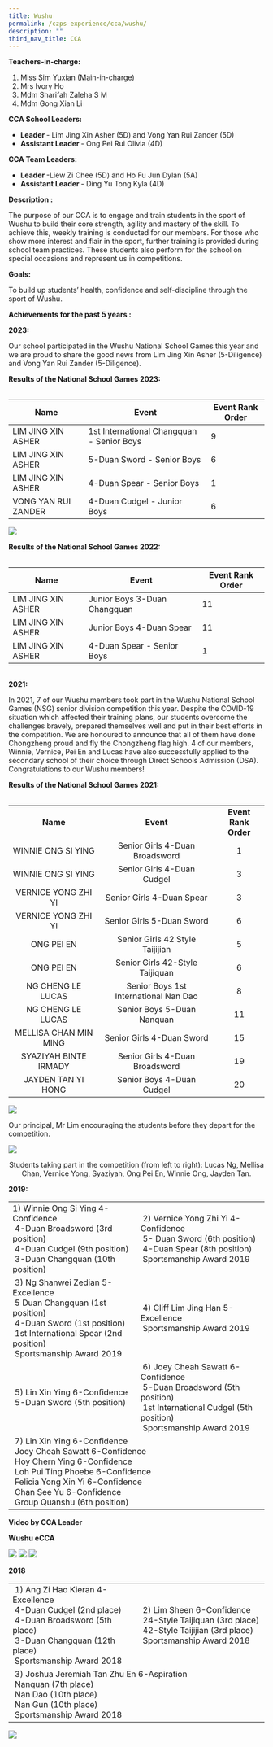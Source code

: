 ```yaml
---
title: Wushu
permalink: /czps-experience/cca/wushu/
description: ""
third_nav_title: CCA
---
```

<p><strong>Teachers-in-charge:</strong></p>
<ol>
<li>Miss Sim Yuxian (Main-in-charge)</li>
<li>Mrs Ivory Ho</li>
<li>Mdm Sharifah Zaleha S M</li>
<li>Mdm Gong Xian Li</li>
</ol>
<p><strong>CCA School Leaders:</strong></p>
<ul>
<li><strong>Leader&nbsp;</strong>- Lim Jing Xin Asher (5D) and Vong Yan Rui Zander (5D)</li>
<li><strong>Assistant Leader&nbsp;</strong>- Ong Pei Rui Olivia (4D)</li>
</ul>
<p><strong>CCA Team Leaders:</strong></p>
<ul>
<li><strong>Leader&nbsp;</strong>-Liew Zi Chee (5D) and Ho Fu Jun Dylan (5A)</li>
<li><strong>Assistant Leader&nbsp;</strong>- Ding Yu Tong Kyla (4D)</li>
</ul>
<p><strong>Description :</strong></p>
<p>
The purpose of our CCA is to engage and train students in the sport of Wushu to build their core strength, agility and mastery of the skill. To achieve this, weekly training is conducted for our members. For those who show more interest and flair in the sport, further training is provided during school team practices. These students also perform for the school on special occasions and represent us in competitions.</p>
<p><strong>Goals:&nbsp;</strong></p>
<p>To build up students’ health, confidence and self-discipline through the sport of Wushu.&nbsp;</p>
<p><strong>Achievements for the past 5 years :</strong></p>
<p><strong>2023:</strong></p>
<p>Our school participated in the Wushu National School Games this year and we are proud to share the good news from Lim Jing Xin Asher (5-Diligence) and Vong Yan Rui Zander (5-Diligence).</p>


<p><strong>Results of the National School Games 2023:</strong></p>

<table width="568">
<tbody>
<tr>

</tr></tbody></table>


| Name | Event | Event Rank Order |
| -------- | -------- | -------- |
| LIM JING XIN ASHER     | 1st International Changquan - Senior Boys    | 9 |
| LIM JING XIN ASHER     | 5-Duan Sword - Senior Boys    | 6|	
| LIM JING XIN ASHER     | 4-Duan Spear - Senior Boys   | 1|		
| VONG YAN RUI ZANDER     | 4-Duan Cudgel - Junior Boys  | 6		|
<p style="padding-centre: 40px;">
<img src="/images/2023%20achievement%20photo.JPG">
</p><p><strong>Results of the National School Games 2022:</strong></p><table width="568">
<tbody>
<tr>

</tr></tbody></table>


| Name | Event | Event Rank Order |
| -------- | -------- | -------- |
|LIM JING XIN ASHER     | Junior Boys 3-Duan Changquan    | 11 |
|LIM JING XIN ASHER     | Junior Boys 4-Duan Spear   | 11|	
|LIM JING XIN ASHER     | 4-Duan Spear - Senior Boys| 1|

<table width="568">
<tbody>
<tr>
</tr></tbody></table><p><strong>2021:</strong></p><p>In 2021, 7 of our Wushu members took part in the Wushu National School Games (NSG) senior division competition this year. Despite the COVID-19 situation which affected their training plans, our students overcome the challenges bravely, prepared themselves well and put in their best efforts in the competition. We are honoured to announce that all of them have done Chongzheng proud and fly the Chongzheng flag high. 4 of our members, Winnie, Vernice, Pei En and Lucas have also successfully applied to the secondary school of their choice through Direct Schools Admission (DSA). Congratulations to our Wushu members!</p><p><strong>Results of the National School Games 2021:</strong></p><table width="568">
<tbody>
<tr>
</tr></tbody></table><table width="568">
<tbody>
<tr>
<td style="text-align: center;" width="202"><strong>Name</strong></td>
<td style="text-align: center;" width="264"><strong>Event</strong></td>
<td style="text-align: center;" width="102"><strong>Event Rank Order</strong></td>
</tr>
<tr>
<td style="text-align: center;" width="202">WINNIE ONG SI YING</td>
<td style="text-align: center;" width="264">Senior Girls 4-Duan Broadsword</td>
<td style="text-align: center;" width="102">1</td>
</tr>
<tr>
<td style="text-align: center;" width="202">WINNIE ONG SI YING</td>
<td style="text-align: center;" width="264">Senior Girls 4-Duan Cudgel</td>
<td style="text-align: center;" width="102">3</td>
</tr>
<tr>
<td style="text-align: center;" width="202">VERNICE YONG ZHI YI</td>
<td style="text-align: center;" width="264">Senior Girls 4-Duan Spear</td>
<td style="text-align: center;" width="102">3</td>
</tr>
<tr>
<td style="text-align: center;" width="202">VERNICE YONG ZHI YI</td>
<td style="text-align: center;" width="264">Senior Girls 5-Duan Sword</td>
<td style="text-align: center;" width="102">6</td>
</tr>
<tr>
<td style="text-align: center;" width="202">ONG PEI EN</td>
<td style="text-align: center;" width="264">Senior Girls 42 Style Taijijian</td>
<td style="text-align: center;" width="102">5</td>
</tr>
<tr>
<td style="text-align: center;" width="202">ONG PEI EN</td>
<td style="text-align: center;" width="264">Senior Girls 42-Style Taijiquan</td>
<td style="text-align: center;" width="102">6</td>
</tr>
<tr>
<td style="text-align: center;" width="202">NG CHENG LE LUCAS</td>
<td style="text-align: center;" width="264">Senior Boys 1st International Nan Dao</td>
<td style="text-align: center;" width="102">8</td>
</tr>
<tr>
<td style="text-align: center;" width="202">NG CHENG LE LUCAS</td>
<td style="text-align: center;" width="264">Senior Boys 5-Duan Nanquan</td>
<td style="text-align: center;" width="102">11</td>
</tr>
<tr>
<td style="text-align: center;" width="202">MELLISA CHAN MIN MING</td>
<td style="text-align: center;" width="264">Senior Girls 4-Duan Sword</td>
<td style="text-align: center;" width="102">15</td>
</tr>
<tr>
<td style="text-align: center;" width="202">SYAZIYAH BINTE IRMADY</td>
<td style="text-align: center;" width="264">Senior Girls 4-Duan Broadsword</td>
<td style="text-align: center;" width="102">19</td>
</tr>
<tr>
<td style="text-align: center;" width="202">JAYDEN TAN YI HONG</td>
<td style="text-align: center;" width="264">Senior Boys 4-Duan Cudgel</td>
<td style="text-align: center;" width="102">20</td>
</tr>
</tbody>
</table>
<img src="/images/wu1.png">
<p>Our principal, Mr Lim encouraging the students before they depart for the competition.</p>
<img src="/images/wu2.png">
<p style="text-align: center;">Students taking part in the competition (from left to right): Lucas Ng, Mellisa Chan, Vernice Yong, Syaziyah, Ong Pei En, Winnie Ong, Jayden Tan.</p>
<p><strong>2019:</strong></p>
<table>
<tbody>
<tr>
<td width="312">
<div>1) Winnie Ong Si Ying 4-Confidence</div>
<div>&nbsp;4-Duan Broadsword (3rd position)</div>
<div>&nbsp;4-Duan Cudgel (9th position)</div>
<div>&nbsp;3-Duan Changquan (10th position)</div>
</td>
<td width="312">
<div>&nbsp;2) Vernice Yong Zhi Yi 4-Confidence</div>
<div>&nbsp;5- Duan Sword (6th position)</div>
<div>&nbsp;4-Duan Spear (8th position)</div>
<div>&nbsp;Sportsmanship Award 2019</div>
</td>
</tr>
<tr>
<td>
<div>&nbsp;3) Ng Shanwei Zedian 5-Excellence</div>
<div>&nbsp;5 Duan Changquan (1st position)</div>
<div>&nbsp;4-Duan Sword (1st position)</div>
<div>&nbsp;1st International Spear (2nd position)</div>
<div>&nbsp;Sportsmanship Award 2019</div>
</td>
<td>
<div>&nbsp;4) Cliff Lim Jing Han 5-Excellence</div>
<div>&nbsp;Sportsmanship Award 2019</div>
</td>
</tr>
<tr>
<td>
<div>&nbsp;5)&nbsp;Lin Xin Ying&nbsp;6-Confidence</div>
<div>&nbsp;5-Duan Sword (5th position)</div>
</td>
<td>
<div>&nbsp;6) Joey Cheah Sawatt 6-Confidence</div>
<div>&nbsp;5-Duan Broadsword (5th position)</div>
<div>&nbsp;1st International Cudgel (5th position)</div>
<div>&nbsp;Sportsmanship Award 2019</div>
</td>
</tr>
<tr>
<td colspan="2">
<div>&nbsp;7) Lin Xin Ying&nbsp;6-Confidence</div>
<div>&nbsp;Joey Cheah Sawatt&nbsp;6-Confidence</div>
<div>&nbsp;Hoy Chern Ying&nbsp;6-Confidence</div>
<div>&nbsp;Loh Pui Ting Phoebe&nbsp;6-Confidence</div>
<div>&nbsp;Felicia Yong Xin Yi&nbsp;6-Confidence</div>
<div>&nbsp;Chan See Yu&nbsp;6-Confidence</div>
<div>&nbsp;Group Quanshu (6th position)&nbsp;</div>
</td>
</tr>
</tbody>
</table>
<p><strong>Video by CCA Leader</strong></p>
<p><strong>Wushu eCCA</strong></p>
<img src="/images/Wushu.gif">
<img src="/images/wu3.jpg">
<img src="/images/wu4.jpg">
<p><strong>2018</strong></p>
<table>
<tbody>
<tr>
<td width="312">
<div>&nbsp;1) Ang Zi Hao Kieran 4-Excellence</div>
<div>&nbsp;4-Duan Cudgel (2nd place)</div>
<div>&nbsp;4-Duan Broadsword (5th place)</div>
<div>&nbsp;3-Duan Changquan (12th place)</div>
<div>&nbsp;Sportsmanship Award 2018</div>
</td>
<td width="312">
<div>&nbsp;2) Lim Sheen 6-Confidence</div>
<div>&nbsp;24-Style Taijiquan (3rd place)</div>
<div>&nbsp;42-Style Taijijian (3rd place)</div>
<div>&nbsp;Sportsmanship Award 2018</div>
</td>
</tr>
<tr>
<td colspan="2">
<div>&nbsp;3) Joshua Jeremiah Tan Zhu En 6-Aspiration</div>
<div>&nbsp;Nanquan (7th place)</div>
<div>&nbsp;Nan Dao (10th place)</div>
<div>&nbsp;Nan Gun (10th place)</div>
<div>&nbsp;Sportsmanship Award 2018</div>
</td>
</tr>
</tbody>
</table>
<img src="/images/wu5.jpg">
